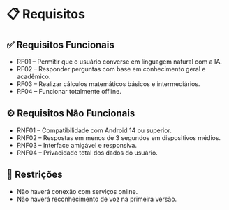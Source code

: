 # 📋 Requisitos

## ✅ Requisitos Funcionais
- RF01 – Permitir que o usuário converse em linguagem natural com a IA.  
- RF02 – Responder perguntas com base em conhecimento geral e acadêmico.  
- RF03 – Realizar cálculos matemáticos básicos e intermediários.  
- RF04 – Funcionar totalmente offline.

## ⚙️ Requisitos Não Funcionais
- RNF01 – Compatibilidade com Android 14 ou superior.  
- RNF02 – Respostas em menos de 3 segundos em dispositivos médios.  
- RNF03 – Interface amigável e responsiva.  
- RNF04 – Privacidade total dos dados do usuário.

## 🚫 Restrições
- Não haverá conexão com serviços online.  
- Não haverá reconhecimento de voz na primeira versão.
